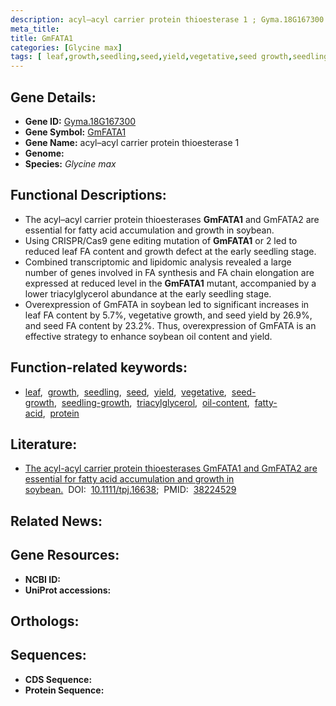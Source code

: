 ```yaml
---
description: acyl–acyl carrier protein thioesterase 1 ; Gyma.18G167300 ; Glycine max
meta_title:
title: GmFATA1
categories: [Glycine max]
tags: [ leaf,growth,seedling,seed,yield,vegetative,seed growth,seedling growth,triacylglycerol,oil content,fatty acid,protein ]
---
```


## Gene Details:
- **Gene ID:** [Gyma.18G167300]()
- **Gene Symbol:** <u>GmFATA1</u>
- **Gene Name:** acyl–acyl carrier protein thioesterase 1
- **Genome:** []()
- **Species:** *Glycine max*

## Functional Descriptions:
   - The acyl–acyl carrier protein thioesterases **GmFATA1** and GmFATA2 are essential for fatty acid accumulation and growth in soybean.
   - Using CRISPR/Cas9 gene editing mutation of **GmFATA1** or 2 led to reduced leaf FA content and growth defect at the early seedling stage.
   - Combined transcriptomic and lipidomic analysis revealed a large number of genes involved in FA synthesis and FA chain elongation are expressed at reduced level in the **GmFATA1** mutant, accompanied by a lower triacylglycerol abundance at the early seedling stage.
   - Overexpression of GmFATA in soybean led to significant increases in leaf FA content by 5.7%, vegetative growth, and seed yield by 26.9%, and seed FA content by 23.2%. Thus, overexpression of GmFATA is an effective strategy to enhance soybean oil content and yield.

## Function-related keywords:
   - [leaf](/tags/leaf/),&nbsp;&nbsp;[growth](/tags/growth/),&nbsp;&nbsp;[seedling](/tags/seedling/),&nbsp;&nbsp;[seed](/tags/seed/),&nbsp;&nbsp;[yield](/tags/yield/),&nbsp;&nbsp;[vegetative](/tags/vegetative/),&nbsp;&nbsp;[seed-growth](/tags/seed-growth/),&nbsp;&nbsp;[seedling-growth](/tags/seedling-growth/),&nbsp;&nbsp;[triacylglycerol](/tags/triacylglycerol/),&nbsp;&nbsp;[oil-content](/tags/oil-content/),&nbsp;&nbsp;[fatty-acid](/tags/fatty-acid/),&nbsp;&nbsp;[protein](/tags/protein/)

## Literature:
   - [The acyl-acyl carrier protein thioesterases GmFATA1 and GmFATA2 are essential for fatty acid accumulation and growth in soybean.](https://doi.org/10.1111/tpj.16638)&nbsp;&nbsp;DOI:&nbsp;&nbsp;[10.1111/tpj.16638](https://doi.org/10.1111/tpj.16638);&nbsp;&nbsp;PMID:&nbsp;&nbsp;[38224529](https://pubmed.ncbi.nlm.nih.gov/38224529/)

## Related News:

## Gene Resources:
- **NCBI ID:**  [](https://www.ncbi.nlm.nih.gov/gene/?term=)
- **UniProt accessions:**  [](https://www.uniprot.org/uniprotkb//entry)

## Orthologs:

## Sequences:
- **CDS Sequence:**
- **Protein Sequence:**
